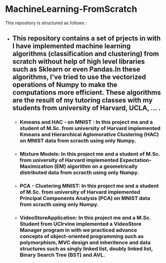 # MachineLearning-FromScratch

This repository is structured as follows : 


- ## This repository contains a set of prjects in with I have implemented machine learning algorithms (classification and clustering) from scratch without help of high level libraries such as Sklearn or even Pandas.In these algorithms, I've tried to use the vectorized operations of Numpy to make the computations more efficient. These algorithms are the result of my tutoring classes with my students from university of Harvard, UCLA, ... .

  - ### Kmeans and HAC - on MNIST : In this project me and a student of M.Sc. from university of Harvard implemented Kmeans and Hierarchical Aglomorative Clustering (HAC) on MNIST data from scracth using only Numpy. 
  
  - ### Mixture Models: In this project me and a student of M.Sc. from university of Harvard implemented Expectation-Maximization (EM) algorithm on a geometrically distributed data from scracth using only Numpy. 
  
  - ### PCA - Clustering MNIST: In this project me and a student of M.Sc. from university of Harvard implemented Principal Components Analysis (PCA) on MNIST data from scracth using only Numpy.
  
  - ### VideoStoreApplication: In this project me and a M.Sc. Student from UCIrvine implemented a VideoStore Manager program in with we practiced advance concepts of object-oriented programming such as polymorphism, MVC design and inheritence and data structures such as singly linked list, doubly linked list, Binary Search Tree (BST) and AVL. 
  
  
  

